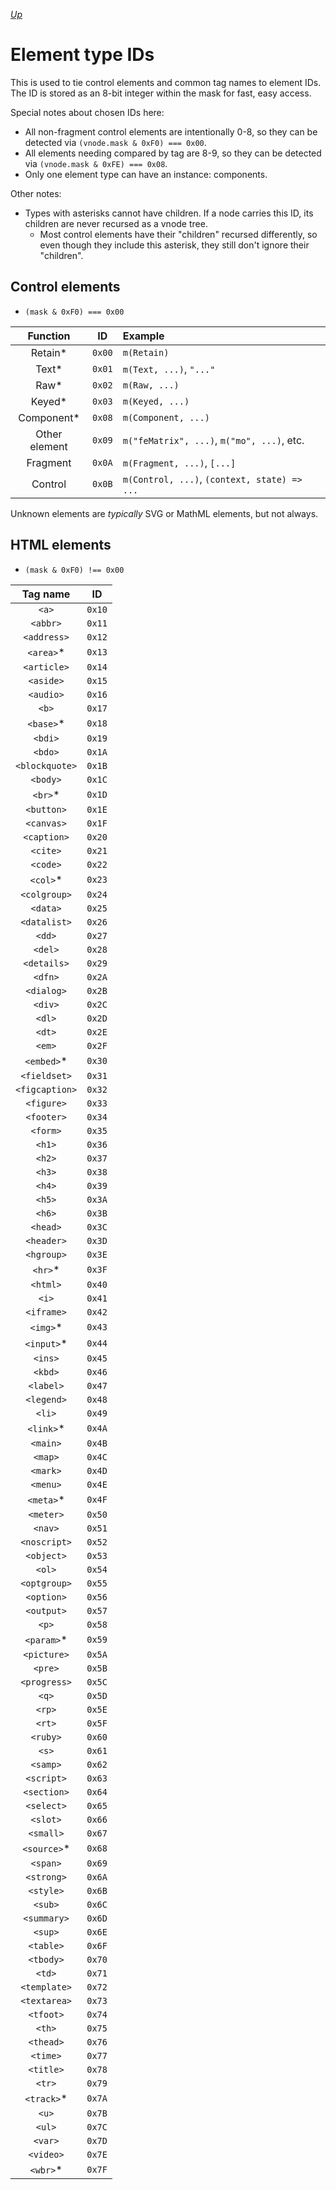 [*Up*](./README.md)

# Element type IDs

This is used to tie control elements and common tag names to element IDs. The ID is stored as an 8-bit integer within the mask for fast, easy access.

Special notes about chosen IDs here:

- All non-fragment control elements are intentionally 0-8, so they can be detected via `(vnode.mask & 0xF0) === 0x00`.
- All elements needing compared by tag are 8-9, so they can be detected via `(vnode.mask & 0xFE) === 0x08`.
- Only one element type can have an instance: components.

Other notes:

- Types with asterisks cannot have children. If a node carries this ID, its children are never recursed as a vnode tree.
	- Most control elements have their "children" recursed differently, so even though they include this asterisk, they still don't ignore their "children".

## Control elements

- `(mask & 0xF0) === 0x00`

| Function      |   ID   | Example                                      |
|:-------------:|:------:|:-------------------------------------------- |
| Retain*       | `0x00` | `m(Retain)`                                  |
| Text*         | `0x01` | `m(Text, ...)`, `"..."`                      |
| Raw*          | `0x02` | `m(Raw, ...)`                                |
| Keyed*        | `0x03` | `m(Keyed, ...)`                              |
| Component*    | `0x08` | `m(Component, ...)`                          |
| Other element | `0x09` | `m("feMatrix", ...)`, `m("mo", ...)`, etc.   |
| Fragment      | `0x0A` | `m(Fragment, ...)`, `[...]`                  |
| Control       | `0x0B` | `m(Control, ...)`, `(context, state) => ...` |

Unknown elements are *typically* SVG or MathML elements, but not always.

## HTML elements

- `(mask & 0xF0) !== 0x00`

| Tag name       |   ID   |
|:--------------:|:------:|
| `<a>`          | `0x10` |
| `<abbr>`       | `0x11` |
| `<address>`    | `0x12` |
| `<area>`*      | `0x13` |
| `<article>`    | `0x14` |
| `<aside>`      | `0x15` |
| `<audio>`      | `0x16` |
| `<b>`          | `0x17` |
| `<base>`*      | `0x18` |
| `<bdi>`        | `0x19` |
| `<bdo>`        | `0x1A` |
| `<blockquote>` | `0x1B` |
| `<body>`       | `0x1C` |
| `<br>`*        | `0x1D` |
| `<button>`     | `0x1E` |
| `<canvas>`     | `0x1F` |
| `<caption>`    | `0x20` |
| `<cite>`       | `0x21` |
| `<code>`       | `0x22` |
| `<col>`*       | `0x23` |
| `<colgroup>`   | `0x24` |
| `<data>`       | `0x25` |
| `<datalist>`   | `0x26` |
| `<dd>`         | `0x27` |
| `<del>`        | `0x28` |
| `<details>`    | `0x29` |
| `<dfn>`        | `0x2A` |
| `<dialog>`     | `0x2B` |
| `<div>`        | `0x2C` |
| `<dl>`         | `0x2D` |
| `<dt>`         | `0x2E` |
| `<em>`         | `0x2F` |
| `<embed>`*     | `0x30` |
| `<fieldset>`   | `0x31` |
| `<figcaption>` | `0x32` |
| `<figure>`     | `0x33` |
| `<footer>`     | `0x34` |
| `<form>`       | `0x35` |
| `<h1>`         | `0x36` |
| `<h2>`         | `0x37` |
| `<h3>`         | `0x38` |
| `<h4>`         | `0x39` |
| `<h5>`         | `0x3A` |
| `<h6>`         | `0x3B` |
| `<head>`       | `0x3C` |
| `<header>`     | `0x3D` |
| `<hgroup>`     | `0x3E` |
| `<hr>`*        | `0x3F` |
| `<html>`       | `0x40` |
| `<i>`          | `0x41` |
| `<iframe>`     | `0x42` |
| `<img>`*       | `0x43` |
| `<input>`*     | `0x44` |
| `<ins>`        | `0x45` |
| `<kbd>`        | `0x46` |
| `<label>`      | `0x47` |
| `<legend>`     | `0x48` |
| `<li>`         | `0x49` |
| `<link>`*      | `0x4A` |
| `<main>`       | `0x4B` |
| `<map>`        | `0x4C` |
| `<mark>`       | `0x4D` |
| `<menu>`       | `0x4E` |
| `<meta>`*      | `0x4F` |
| `<meter>`      | `0x50` |
| `<nav>`        | `0x51` |
| `<noscript>`   | `0x52` |
| `<object>`     | `0x53` |
| `<ol>`         | `0x54` |
| `<optgroup>`   | `0x55` |
| `<option>`     | `0x56` |
| `<output>`     | `0x57` |
| `<p>`          | `0x58` |
| `<param>`*     | `0x59` |
| `<picture>`    | `0x5A` |
| `<pre>`        | `0x5B` |
| `<progress>`   | `0x5C` |
| `<q>`          | `0x5D` |
| `<rp>`         | `0x5E` |
| `<rt>`         | `0x5F` |
| `<ruby>`       | `0x60` |
| `<s>`          | `0x61` |
| `<samp>`       | `0x62` |
| `<script>`     | `0x63` |
| `<section>`    | `0x64` |
| `<select>`     | `0x65` |
| `<slot>`       | `0x66` |
| `<small>`      | `0x67` |
| `<source>`*    | `0x68` |
| `<span>`       | `0x69` |
| `<strong>`     | `0x6A` |
| `<style>`      | `0x6B` |
| `<sub>`        | `0x6C` |
| `<summary>`    | `0x6D` |
| `<sup>`        | `0x6E` |
| `<table>`      | `0x6F` |
| `<tbody>`      | `0x70` |
| `<td>`         | `0x71` |
| `<template>`   | `0x72` |
| `<textarea>`   | `0x73` |
| `<tfoot>`      | `0x74` |
| `<th>`         | `0x75` |
| `<thead>`      | `0x76` |
| `<time>`       | `0x77` |
| `<title>`      | `0x78` |
| `<tr>`         | `0x79` |
| `<track>`*     | `0x7A` |
| `<u>`          | `0x7B` |
| `<ul>`         | `0x7C` |
| `<var>`        | `0x7D` |
| `<video>`      | `0x7E` |
| `<wbr>`*       | `0x7F` |
